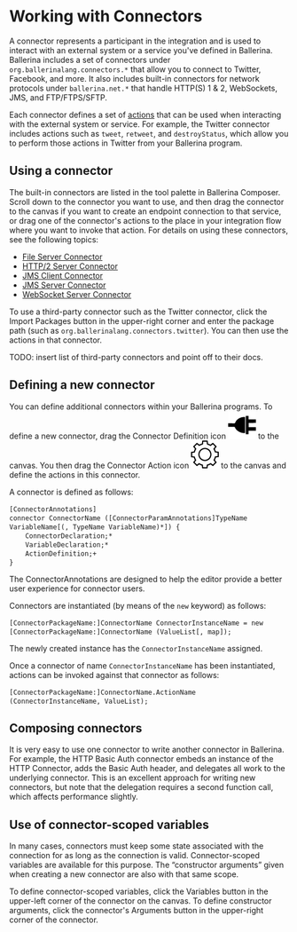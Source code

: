# Working with Connectors

A connector represents a participant in the integration and is used to interact with an external system or a service you've defined in Ballerina. Ballerina includes a set of connectors under `org.ballerinalang.connectors.*` that allow you to connect to Twitter, Facebook, and more. It also includes built-in connectors for network protocols under `ballerina.net.*` that handle HTTP(S) 1 & 2, WebSockets, JMS, and FTP/FTPS/SFTP.

Each connector defines a set of [actions](actions.md) that can be used when interacting with the external system or service. For example, the Twitter connector includes actions such as `tweet`, `retweet`, and `destroyStatus`, which allow you to perform those actions in Twitter from your Ballerina program.

## Using a connector

The built-in connectors are listed in the tool palette in Ballerina Composer. Scroll down to the connector you want to use, and then drag the connector to the canvas if you want to create an endpoint connection to that service, or drag one of the connector's actions to the place in your integration flow where you want to invoke that action. For details on using these connectors, see the following topics:

* [File Server Connector](../server-connectors/file-server.md)
* [HTTP/2 Server Connector](../server-connectors/http2-server.md)
* [JMS Client Connector](../server-connectors/jms-client.md)
* [JMS Server Connector](../server-connectors/jms-server.md)
* [WebSocket Server Connector](../server-connectors/websocket-server.md)

To use a third-party connector such as the Twitter connector, click the Import Packages button in the upper-right corner and enter the package path (such as `org.ballerinalang.connectors.twitter`). You can then use the actions in that connector.

TODO: insert list of third-party connectors and point off to their docs. 

## Defining a new connector

You can define additional connectors within your Ballerina programs. To define a new connector, drag the Connector Definition icon ![alt-text](../images/icons/connector.png "Connector Definition icon") to the canvas. You then drag the Connector Action icon ![alt-text](../images/icons/action.png "Connector Action icon") to the canvas and define the actions in this connector. 

A connector is defined as follows:
```
[ConnectorAnnotations]
connector ConnectorName ([ConnectorParamAnnotations]TypeName VariableName[(, TypeName VariableName)*]) {
    ConnectorDeclaration;*
    VariableDeclaration;*
    ActionDefinition;+
}
```

The ConnectorAnnotations are designed to help the editor provide a better user experience for connector users.

Connectors are instantiated (by means of the `new` keyword) as follows:
```
[ConnectorPackageName:]ConnectorName ConnectorInstanceName = new [ConnectorPackageName:]ConnectorName (ValueList[, map]);
```
The newly created instance has the `ConnectorInstanceName` assigned.

Once a connector of name `ConnectorInstanceName` has been instantiated, actions can be invoked against that connector as follows:
```
[ConnectorPackageName:]ConnectorName.ActionName (ConnectorInstanceName, ValueList);
```
## Composing connectors  
It is very easy to use one connector to write another connector in Ballerina. For example, the HTTP Basic Auth connector embeds an instance of the HTTP Connector, adds the Basic Auth header, and delegates all work to the underlying connector. This is an excellent approach for writing new connectors, but note that the delegation requires a second function call, which affects performance slightly.

## Use of connector-scoped variables
In many cases, connectors must keep some state associated with the connection for as long as the connection is valid. Connector-scoped variables are available for this purpose. The “constructor arguments” given when creating a new connector are also with that same scope.

To define connector-scoped variables, click the Variables button in the upper-left corner of the connector on the canvas. To define constructor arguments, click the connector's Arguments button in the upper-right corner of the connector. 
